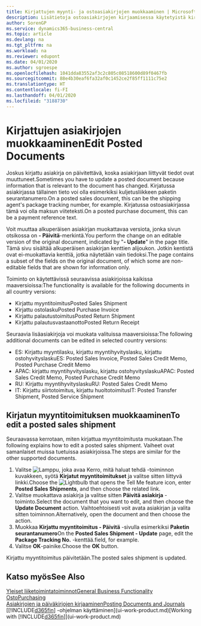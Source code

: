 ```yaml
---
title: Kirjattujen myynti- ja ostoasiakirjojen muokkaaminen | Microsoft Docs
description: Lisätietoja ostoasiakirjojen kirjaamisessa käytetyistä kirjaustoiminnoista ja kirjattujen asiakirjojen päivittämisestä.
author: SorenGP
ms.service: dynamics365-business-central
ms.topic: article
ms.devlang: na
ms.tgt_pltfrm: na
ms.workload: na
ms.reviewer: edupont
ms.date: 04/01/2020
ms.author: sgroespe
ms.openlocfilehash: 1041dda83552af3c2c805c08518600d89f0467fb
ms.sourcegitcommit: 88e4b30eaf6fa32af0c1452ce2f85ff1111c75e2
ms.translationtype: HT
ms.contentlocale: fi-FI
ms.lasthandoff: 04/01/2020
ms.locfileid: "3188730"
---
```

# <a name="edit-posted-documents"></a><span data-ttu-id="b8676-103">Kirjattujen asiakirjojen muokkaaminen</span><span class="sxs-lookup"><span data-stu-id="b8676-103">Edit Posted Documents</span></span>
<span data-ttu-id="b8676-104">Joskus kirjattu asiakirja on päivitettävä, koska asiakirjaan liittyvät tiedot ovat muuttuneet.</span><span class="sxs-lookup"><span data-stu-id="b8676-104">Sometimes you have to update a posted document because information that is relevant to the document has changed.</span></span> <span data-ttu-id="b8676-105">Kirjatussa asiakirjassa tällainen tieto voi olla esimerkiksi kuljetusliikkeen paketin seurantanumero.</span><span class="sxs-lookup"><span data-stu-id="b8676-105">On a posted sales document, this can be the shipping agent's package tracking number, for example.</span></span> <span data-ttu-id="b8676-106">Kirjatussa ostoasiakirjassa tämä voi olla maksun viiteteksti.</span><span class="sxs-lookup"><span data-stu-id="b8676-106">On a posted purchase document, this can be a payment reference text.</span></span>

<span data-ttu-id="b8676-107">Voit muuttaa alkuperäisen asiakirjan muokattavaa versiota, jonka sivun otsikossa on **- Päivitä**-merkintä.</span><span class="sxs-lookup"><span data-stu-id="b8676-107">You perform the change on an editable version of the original document, indicated by "**- Update**" in the page title.</span></span> <span data-ttu-id="b8676-108">Tämä sivu sisältää alkuperäisen asiakirjan kenttien alijoukon. Jotkin kentistä ovat ei-muokattavia kenttiä, jotka näytetään vain tiedoksi.</span><span class="sxs-lookup"><span data-stu-id="b8676-108">The page contains a subset of the fields on the original document, of which some are non-editable fields that are shown for information only.</span></span>

<span data-ttu-id="b8676-109">Toiminto on käytettävissä seuraavissa asiakirjoissa kaikissa maaversioissa:</span><span class="sxs-lookup"><span data-stu-id="b8676-109">The functionality is available for the following documents in all country versions:</span></span>
- <span data-ttu-id="b8676-110">Kirjattu myyntitoimitus</span><span class="sxs-lookup"><span data-stu-id="b8676-110">Posted Sales Shipment</span></span>
- <span data-ttu-id="b8676-111">Kirjattu ostolasku</span><span class="sxs-lookup"><span data-stu-id="b8676-111">Posted Purchase Invoice</span></span>
- <span data-ttu-id="b8676-112">Kirjattu palautustoimitus</span><span class="sxs-lookup"><span data-stu-id="b8676-112">Posted Return Shipment</span></span>
- <span data-ttu-id="b8676-113">Kirjattu palautusvastaanotto</span><span class="sxs-lookup"><span data-stu-id="b8676-113">Posted Return Receipt</span></span>

<span data-ttu-id="b8676-114">Seuraavia lisäasiakirjoja voi muokata valituissa maaversioissa:</span><span class="sxs-lookup"><span data-stu-id="b8676-114">The following additional documents can be edited in selected country versions:</span></span>
- <span data-ttu-id="b8676-115">ES: Kirjattu myyntilasku, kirjattu myyntihyvityslasku, kirjattu ostohyvityslasku</span><span class="sxs-lookup"><span data-stu-id="b8676-115">ES: Posted Sales Invoice, Posted Sales Credit Memo, Posted Purchase Credit Memo</span></span>
- <span data-ttu-id="b8676-116">APAC: kirjattu myyntihyvityslasku, kirjattu ostohyvityslasku</span><span class="sxs-lookup"><span data-stu-id="b8676-116">APAC: Posted Sales Credit Memo, Posted Purchase Credit Memo</span></span>
- <span data-ttu-id="b8676-117">RU: Kirjattu myyntihyvityslasku</span><span class="sxs-lookup"><span data-stu-id="b8676-117">RU: Posted Sales Credit Memo</span></span>
- <span data-ttu-id="b8676-118">IT: Kirjattu siirtotoimitus, kirjattu huoltotoimitus</span><span class="sxs-lookup"><span data-stu-id="b8676-118">IT: Posted Transfer Shipment, Posted Service Shipment</span></span>

## <a name="to-edit-a-posted-sales-shipment"></a><span data-ttu-id="b8676-119">Kirjatun myyntitoimituksen muokkaaminen</span><span class="sxs-lookup"><span data-stu-id="b8676-119">To edit a posted sales shipment</span></span>
<span data-ttu-id="b8676-120">Seuraavassa kerrotaan, miten kirjattua myyntitoimitusta muokataan.</span><span class="sxs-lookup"><span data-stu-id="b8676-120">The following explains how to edit a posted sales shipment.</span></span> <span data-ttu-id="b8676-121">Vaiheet ovat samanlaiset muissa tuetuissa asiakirjoissa.</span><span class="sxs-lookup"><span data-stu-id="b8676-121">The steps are similar for the other supported documents.</span></span>

1. <span data-ttu-id="b8676-122">Valitse ![Lamppu, joka avaa Kerro, mitä haluat tehdä -toiminnon](media/ui-search/search_small.png "Kerro, mitä haluat tehdä") kuvakkeen, syötä **Kirjatut myyntitoimitukset** ja valitse sitten liittyvä linkki.</span><span class="sxs-lookup"><span data-stu-id="b8676-122">Choose the ![Lightbulb that opens the Tell Me feature](media/ui-search/search_small.png "Tell me what you want to do") icon, enter **Posted Sales Shipments**, and then choose the related link.</span></span>
2. <span data-ttu-id="b8676-123">Valitse muokattava asiakirja ja valitse sitten **Päivitä asiakirja** -toiminto.</span><span class="sxs-lookup"><span data-stu-id="b8676-123">Select the document that you want to edit, and then choose the **Update Document** action.</span></span> <span data-ttu-id="b8676-124">Vaihtoehtoisesti voit avata asiakirjan ja valita sitten toiminnon.</span><span class="sxs-lookup"><span data-stu-id="b8676-124">Alternatively, open the document and then choose the action.</span></span>
3. <span data-ttu-id="b8676-125">Muokkaa **Kirjattu myyntitoimitus - Päivitä** -sivulla esimerkiksi **Paketin seurantanumero**</span><span class="sxs-lookup"><span data-stu-id="b8676-125">On the **Posted Sales Shipment - Update** page, edit the **Package Tracking No.**</span></span> <span data-ttu-id="b8676-126">-kenttää.</span><span class="sxs-lookup"><span data-stu-id="b8676-126">field, for example.</span></span>
4. <span data-ttu-id="b8676-127">Valitse **OK**-painike.</span><span class="sxs-lookup"><span data-stu-id="b8676-127">Choose the **OK** button.</span></span>

<span data-ttu-id="b8676-128">Kirjattu myyntitoimitus päivitetään.</span><span class="sxs-lookup"><span data-stu-id="b8676-128">The posted sales shipment is updated.</span></span>

## <a name="see-also"></a><span data-ttu-id="b8676-129">Katso myös</span><span class="sxs-lookup"><span data-stu-id="b8676-129">See Also</span></span>
[<span data-ttu-id="b8676-130">Yleiset liiketoimintatoiminnot</span><span class="sxs-lookup"><span data-stu-id="b8676-130">General Business Functionality</span></span>](ui-across-business-areas.md)  
[<span data-ttu-id="b8676-131">Osto</span><span class="sxs-lookup"><span data-stu-id="b8676-131">Purchasing</span></span>](purchasing-manage-purchasing.md)  
[<span data-ttu-id="b8676-132">Asiakirjojen ja päiväkirjojen kirjaaminen</span><span class="sxs-lookup"><span data-stu-id="b8676-132">Posting Documents and Journals</span></span>](ui-post-documents-journals.md)  
<span data-ttu-id="b8676-133">[[!INCLUDE[d365fin](includes/d365fin_md.md)] -ohjelman käyttäminen](ui-work-product.md)</span><span class="sxs-lookup"><span data-stu-id="b8676-133">[Working with [!INCLUDE[d365fin](includes/d365fin_md.md)]](ui-work-product.md)</span></span>
